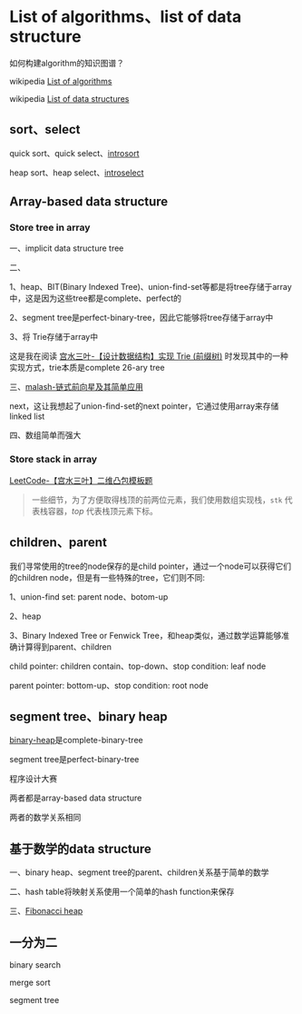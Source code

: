 # List of algorithms、list of data structure

如何构建algorithm的知识图谱？



wikipedia [List of algorithms](https://en.wikipedia.org/wiki/List_of_algorithms)

wikipedia [List of data structures](https://en.wikipedia.org/wiki/List_of_data_structures)



## sort、select

quick sort、quick select、[introsort](https://en.wikipedia.org/wiki/Introsort)

heap sort、heap select、[introselect](https://en.wikipedia.org/wiki/Introselect)



## Array-based data structure



### Store tree in array

一、implicit data structure tree

二、

1、heap、BIT(Binary Indexed Tree)、union-find-set等都是将tree存储于array中，这是因为这些tree都是complete、perfect的

2、segment tree是perfect-binary-tree，因此它能够将tree存储于array中

3、将 Trie存储于array中

这是我在阅读 [宫水三叶-【设计数据结构】实现 Trie (前缀树)](https://mp.weixin.qq.com/s?__biz=MzU4NDE3MTEyMA==&mid=2247488490&idx=1&sn=db2998cb0e5f08684ee1b6009b974089&chksm=fd9cb8f5caeb31e3f7f67dba981d8d01a24e26c93ead5491edb521c988adc0798d8acb6f9e9d&token=1006889101&lang=zh_CN&scene=21#wechat_redirect) 时发现其中的一种实现方式，trie本质是complete 26-ary tree

三、[malash-链式前向星及其简单应用](https://malash.me/200910/linked-forward-star/)

next，这让我想起了union-find-set的next pointer，它通过使用array来存储linked list

四、数组简单而强大



### Store stack in array



[LeetCode-【宫水三叶】二维凸包模板题](https://leetcode.cn/problems/erect-the-fence/solution/by-ac_oier-4xuu/) 

> 一些细节，为了方便取得栈顶的前两位元素，我们使用数组实现栈，`stk` 代表栈容器，*top* 代表栈顶元素下标。





## children、parent

我们寻常使用的tree的node保存的是child pointer，通过一个node可以获得它们的children node，但是有一些特殊的tree，它们则不同:

1、union-find set: parent node、botom-up

2、heap

3、Binary Indexed Tree or Fenwick Tree，和heap类似，通过数学运算能够准确计算得到parent、children



child pointer:  children contain、top-down、stop condition: leaf node

parent pointer: bottom-up、stop condition: root node



## segment tree、binary heap



[binary-heap](https://en.wikipedia.org/wiki/Binary_heap)是complete-binary-tree

segment tree是perfect-binary-tree

程序设计大赛

两者都是array-based data structure

两者的数学关系相同



## 基于数学的data structure

一、binary heap、segment tree的parent、children关系基于简单的数学

二、hash table将映射关系使用一个简单的hash function来保存

三、[Fibonacci heap](https://en.wikipedia.org/wiki/Fibonacci_heap)



## 一分为二

binary search

merge sort

segment tree

